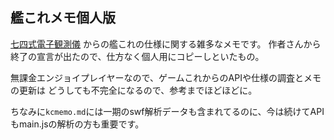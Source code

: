 ## 艦これメモ個人版

[七四式電子観測儀](https://github.com/andanteyk/ElectronicObserver/tree/develop/ElectronicObserver/Other/Information)
からの艦これの仕様に関する雑多なメモです。
作者さんから終了の宣言が出たので、仕方なく個人用にコピーしといたもの。

無課金エンジョイプレイヤーなので、ゲームこれからのAPIや仕様の調査とメモの更新は
どうしても不完全になるので、参考までほどほどに。

ちなみに`kcmemo.md`には一期のswf解析データも含まれてるのに、今は続けてAPIもmain.jsの解析の方も重要です。
